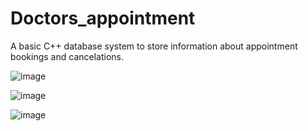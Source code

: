 # Doctors_appointment
A basic C++ database system to store information about appointment bookings and cancelations.


![image](https://user-images.githubusercontent.com/81849339/176415749-676516ec-b0d4-48e1-b873-8b987d5f132a.png)



![image](https://user-images.githubusercontent.com/81849339/176415684-a0a38cfe-f24c-422c-8c9d-df70507b5fbf.png)






![image](https://user-images.githubusercontent.com/81849339/176415790-ba048c8b-00a8-4ebe-8c0f-bad270a1f3d4.png)
